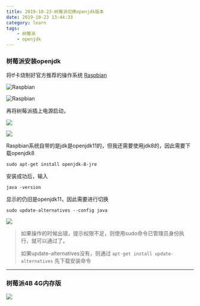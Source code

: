 ```yaml
---
title: 2019-10-23-树莓派切换openjdk版本
date: 2019-10-23 13:44:33
category: learn
tags:
    - 树莓派
    - openjdk
---
```




### 树莓派安装openjdk

将tf卡烧制好官方推荐的操作系统 [Raspbian]( https://www.raspberrypi.org/downloads/ )

![Raspbian](1.png)

![Raspbian](2.png)

再将树莓派插上电源启动，

![](3.png)



![](4.png)

Raspbian系统自带的是jdk是openjdk11的，但我还需要使用jdk8的，因此需要下载openjdk8

```shell
sudo apt-get install openjdk-8-jre
```

安装成功后，输入

```shell
java -version
```

显示的仍旧是openjdk11，因此需要进行切换

```shell
sudo update-alternatives --config java
```

![](5.png)

> 如果操作的时候出错，提示权限不足，则使用sudo命令已管理员身份执行，就可以通过了。
>
> 如果update-alternatives没有，则通过 `apt-get install update-alternatives` 先下载安装命令

---

### 树莓派4B 4G内存版

![](6.png)